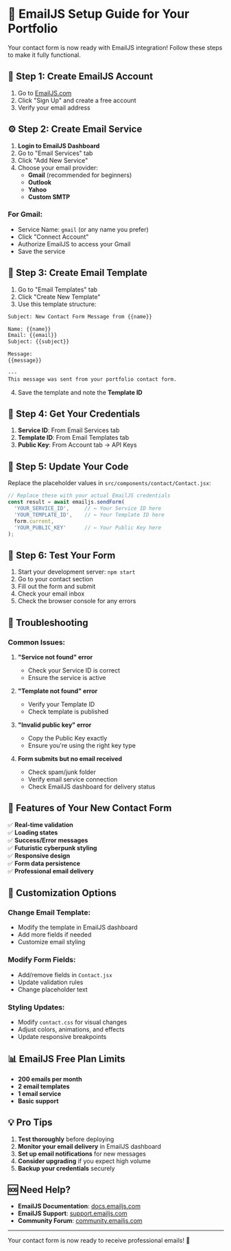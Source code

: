 # 📧 EmailJS Setup Guide for Your Portfolio

Your contact form is now ready with EmailJS integration! Follow these steps to make it fully functional.

## 🚀 Step 1: Create EmailJS Account

1. Go to [EmailJS.com](https://www.emailjs.com/)
2. Click "Sign Up" and create a free account
3. Verify your email address

## ⚙️ Step 2: Create Email Service

1. **Login to EmailJS Dashboard**
2. Go to "Email Services" tab
3. Click "Add New Service"
4. Choose your email provider:
   - **Gmail** (recommended for beginners)
   - **Outlook**
   - **Yahoo**
   - **Custom SMTP**

### For Gmail:
- Service Name: `gmail` (or any name you prefer)
- Click "Connect Account"
- Authorize EmailJS to access your Gmail
- Save the service

## 📝 Step 3: Create Email Template

1. Go to "Email Templates" tab
2. Click "Create New Template"
3. Use this template structure:

```html
Subject: New Contact Form Message from {{name}}

Name: {{name}}
Email: {{email}}
Subject: {{subject}}

Message:
{{message}}

---
This message was sent from your portfolio contact form.
```

4. Save the template and note the **Template ID**

## 🔑 Step 4: Get Your Credentials

1. **Service ID**: From Email Services tab
2. **Template ID**: From Email Templates tab  
3. **Public Key**: From Account tab → API Keys

## 🎯 Step 5: Update Your Code

Replace the placeholder values in `src/components/contact/Contact.jsx`:

```javascript
// Replace these with your actual EmailJS credentials
const result = await emailjs.sendForm(
  'YOUR_SERVICE_ID',     // ← Your Service ID here
  'YOUR_TEMPLATE_ID',    // ← Your Template ID here
  form.current,
  'YOUR_PUBLIC_KEY'      // ← Your Public Key here
);
```

## 🧪 Step 6: Test Your Form

1. Start your development server: `npm start`
2. Go to your contact section
3. Fill out the form and submit
4. Check your email inbox
5. Check the browser console for any errors

## 🔧 Troubleshooting

### Common Issues:

1. **"Service not found" error**
   - Check your Service ID is correct
   - Ensure the service is active

2. **"Template not found" error**
   - Verify your Template ID
   - Check template is published

3. **"Invalid public key" error**
   - Copy the Public Key exactly
   - Ensure you're using the right key type

4. **Form submits but no email received**
   - Check spam/junk folder
   - Verify email service connection
   - Check EmailJS dashboard for delivery status

## 📱 Features of Your New Contact Form

✅ **Real-time validation**  
✅ **Loading states**  
✅ **Success/Error messages**  
✅ **Futuristic cyberpunk styling**  
✅ **Responsive design**  
✅ **Form data persistence**  
✅ **Professional email delivery**

## 🎨 Customization Options

### Change Email Template:
- Modify the template in EmailJS dashboard
- Add more fields if needed
- Customize email styling

### Modify Form Fields:
- Add/remove fields in `Contact.jsx`
- Update validation rules
- Change placeholder text

### Styling Updates:
- Modify `contact.css` for visual changes
- Adjust colors, animations, and effects
- Update responsive breakpoints

## 📊 EmailJS Free Plan Limits

- **200 emails per month**
- **2 email templates**
- **1 email service**
- **Basic support**

## 💡 Pro Tips

1. **Test thoroughly** before deploying
2. **Monitor your email delivery** in EmailJS dashboard
3. **Set up email notifications** for new messages
4. **Consider upgrading** if you expect high volume
5. **Backup your credentials** securely

## 🆘 Need Help?

- **EmailJS Documentation**: [docs.emailjs.com](https://docs.emailjs.com/)
- **EmailJS Support**: [support.emailjs.com](https://support.emailjs.com/)
- **Community Forum**: [community.emailjs.com](https://community.emailjs.com/)

---

Your contact form is now ready to receive professional emails! 🎉
